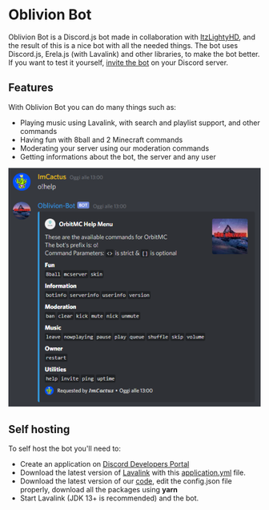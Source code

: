 # Oblivion Bot

Oblivion Bot is a Discord.js bot made in collaboration with [ItzLightyHD](https://github.com/ItzLightyHD), and the result of this is a nice bot with all the needed things.
The bot uses Discord.js, Erela.js (with Lavalink) and other libraries, to make the bot better. If you want to test it yourself, [invite the bot](https://discord.com/api/oauth2/authorize?client_id=717837080243208344&permissions=8&scope=bot) on your Discord server.

## Features

With Oblivion Bot you can do many things such as:
- Playing music using Lavalink, with search and playlist support, and other commands
- Having fun with 8ball and 2 Minecraft commands
- Moderating your server using our moderation commands
- Getting informations about the bot, the server and any user

![Help command](https://raw.githubusercontent.com/ImCactus98/OblivionBot/master/image.PNG)

## Self hosting

To self host the bot you'll need to:
- Create an application on [Discord Developers Portal](https://discord.com/developers/applications)
- Download the latest version of [Lavalink](https://github.com/Frederikam/Lavalink/releases/latest/download/Lavalink.jar) with this [application.yml](https://github.com/ImCactus98/OblivionBot/application.yml) file.
- Download the latest version of our [code](https://github.com/ImCactus98/OblivionBot/archive/master.zip), edit the config.json file properly, download all the packages using **yarn**
- Start Lavalink (JDK 13+ is recommended) and the bot.
